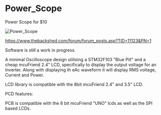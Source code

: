 # Power_Scope
Power Scope for $10

![Power_Scope](https://github.com/mackelec/Power_Scope/blob/master/images/power_scope.png)

https://www.thebackshed.com/forum/forum_posts.asp?TID=11123&PN=1

Software is still a work in progress.

A minimal Oscilloscope design utilising a STM32F103 "Blue Pill" and a cheap mcuFriend 2.4" LCD, specifically to display the output voltage for an Inverter.  Along with displaying th eAc waveform it will display RMS voltage, Current and Power.

LCD library is compatible with the 8bit mcuFriend 2.4" and 3.5" LCD.

PCD features:

PCB is compatible with the 8 bit mcuFriend "UNO" lcds as well as the SPI based LCDs.
